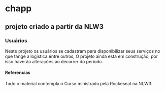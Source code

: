 # chapp

## projeto criado a partir da NLW3


### Usuários

Neste projeto os usuários se cadastram para disponibilizar seus serviços no que tange a logística entre outros,
O projeto ainda esta em construção, por isso haverão alterações ao decorrer do periodo.

####  Referencias 
Todo o material contempla o Curso ministrado pela Rockeseat na NLW3.

